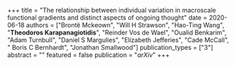 +++
title = "The relationship between individual variation in macroscale functional gradients and distinct aspects of ongoing thought"
date = 2020-06-18
authors = ["Brontë Mckeown", "Will H Strawson", "Hao-Ting Wang", "**Theodoros Karapanagiotidis**", "Reinder Vos de Wael", "Oualid Benkarim", "Adam Turnbull", "Daniel S Margulies", "Elizabeth Jefferies", "Cade McCall", " Boris C Bernhardt", "Jonathan Smallwood"]
publication_types = ["3"]
abstract = ""
featured = false
publication = "*arXiv*"
+++

